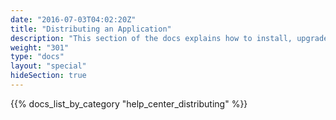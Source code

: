 ```yaml
---
date: "2016-07-03T04:02:20Z"
title: "Distributing an Application"
description: "This section of the docs explains how to install, upgrade and distribute your application."
weight: "301"
type: "docs"
layout: "special"
hideSection: true
---
```


{{% docs_list_by_category "help_center_distributing" %}}
